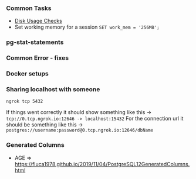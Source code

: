 ### Common Tasks

 - [Disk Usage Checks](https://wiki.postgresql.org/wiki/Disk_Usage)
 - Set working memory for a session ```SET work_mem = '256MB';```
 
 
### pg-stat-statements

### Common Error - fixes

### Docker setups

### Sharing localhost with someone
`ngrok tcp 5432`

If things went correctly it should show something like this -> `tcp://0.tcp.ngrok.io:12646 -> localhost:15432`
For the connection url it should be something like this -> `postgres://username:password@0.tcp.ngrok.io:12646/dbName`


### Generated Columns
- AGE => https://fluca1978.github.io/2019/11/04/PostgreSQL12GeneratedColumns.html

